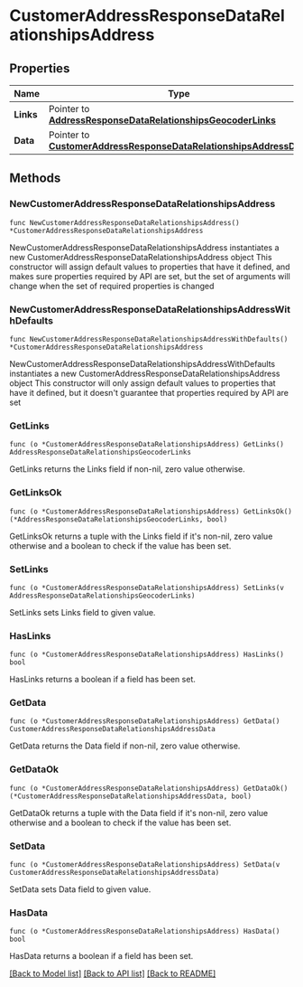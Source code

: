 # CustomerAddressResponseDataRelationshipsAddress

## Properties

Name | Type | Description | Notes
------------ | ------------- | ------------- | -------------
**Links** | Pointer to [**AddressResponseDataRelationshipsGeocoderLinks**](AddressResponseDataRelationshipsGeocoderLinks.md) |  | [optional] 
**Data** | Pointer to [**CustomerAddressResponseDataRelationshipsAddressData**](CustomerAddressResponseDataRelationshipsAddressData.md) |  | [optional] 

## Methods

### NewCustomerAddressResponseDataRelationshipsAddress

`func NewCustomerAddressResponseDataRelationshipsAddress() *CustomerAddressResponseDataRelationshipsAddress`

NewCustomerAddressResponseDataRelationshipsAddress instantiates a new CustomerAddressResponseDataRelationshipsAddress object
This constructor will assign default values to properties that have it defined,
and makes sure properties required by API are set, but the set of arguments
will change when the set of required properties is changed

### NewCustomerAddressResponseDataRelationshipsAddressWithDefaults

`func NewCustomerAddressResponseDataRelationshipsAddressWithDefaults() *CustomerAddressResponseDataRelationshipsAddress`

NewCustomerAddressResponseDataRelationshipsAddressWithDefaults instantiates a new CustomerAddressResponseDataRelationshipsAddress object
This constructor will only assign default values to properties that have it defined,
but it doesn't guarantee that properties required by API are set

### GetLinks

`func (o *CustomerAddressResponseDataRelationshipsAddress) GetLinks() AddressResponseDataRelationshipsGeocoderLinks`

GetLinks returns the Links field if non-nil, zero value otherwise.

### GetLinksOk

`func (o *CustomerAddressResponseDataRelationshipsAddress) GetLinksOk() (*AddressResponseDataRelationshipsGeocoderLinks, bool)`

GetLinksOk returns a tuple with the Links field if it's non-nil, zero value otherwise
and a boolean to check if the value has been set.

### SetLinks

`func (o *CustomerAddressResponseDataRelationshipsAddress) SetLinks(v AddressResponseDataRelationshipsGeocoderLinks)`

SetLinks sets Links field to given value.

### HasLinks

`func (o *CustomerAddressResponseDataRelationshipsAddress) HasLinks() bool`

HasLinks returns a boolean if a field has been set.

### GetData

`func (o *CustomerAddressResponseDataRelationshipsAddress) GetData() CustomerAddressResponseDataRelationshipsAddressData`

GetData returns the Data field if non-nil, zero value otherwise.

### GetDataOk

`func (o *CustomerAddressResponseDataRelationshipsAddress) GetDataOk() (*CustomerAddressResponseDataRelationshipsAddressData, bool)`

GetDataOk returns a tuple with the Data field if it's non-nil, zero value otherwise
and a boolean to check if the value has been set.

### SetData

`func (o *CustomerAddressResponseDataRelationshipsAddress) SetData(v CustomerAddressResponseDataRelationshipsAddressData)`

SetData sets Data field to given value.

### HasData

`func (o *CustomerAddressResponseDataRelationshipsAddress) HasData() bool`

HasData returns a boolean if a field has been set.


[[Back to Model list]](../README.md#documentation-for-models) [[Back to API list]](../README.md#documentation-for-api-endpoints) [[Back to README]](../README.md)


